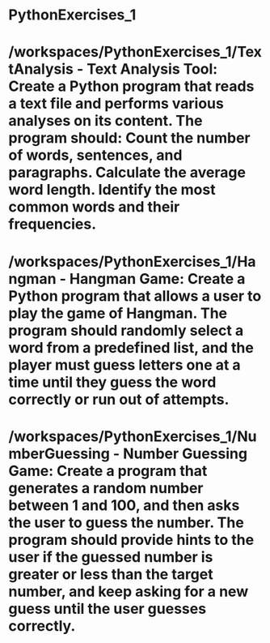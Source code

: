 # PythonExercises_1
# /workspaces/PythonExercises_1/TextAnalysis  - Text Analysis Tool: Create a Python program that reads a text file and performs various analyses on its content. The program should: Count the number of words, sentences, and paragraphs. Calculate the average word length. Identify the most common words and their frequencies. 

# /workspaces/PythonExercises_1/Hangman - Hangman Game: Create a Python program that allows a user to play the game of Hangman. The program should randomly select a word from a predefined list, and the player must guess letters one at a time until they guess the word correctly or run out of attempts.

# /workspaces/PythonExercises_1/NumberGuessing - Number Guessing Game: Create a program that generates a random number between 1 and 100, and then asks the user to guess the number. The program should provide hints to the user if the guessed number is greater or less than the target number, and keep asking for a new guess until the user guesses correctly.
